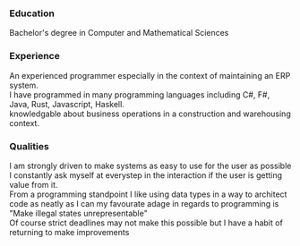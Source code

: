 ###  Education


Bachelor's degree in Computer and Mathematical Sciences

### Experience

An experienced programmer especially in the context of maintaining an ERP system.<br>
I have programmed in many programming languages including C#, F#, Java, Rust, Javascript, Haskell.<br>
knowledgable about business operations in a construction and warehousing context.<br>

### Qualities 


I am strongly driven to make systems as easy to use for the user as possible I constantly ask myself at everystep
in the interaction if the user is getting value from it.<br>
From a programming standpoint I like using data types in a way to architect code as neatly as I can my favourate
adage in regards to programming is "Make illegal states unrepresentable"<br>
Of course strict deadlines may not make this possible but I have a habit of returning to make improvements


